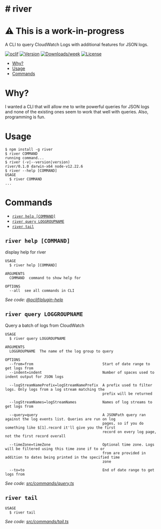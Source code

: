 # river
=========

# :warning: This is a work-in-progress

A CLI to query CloudWatch Logs with additional features for JSON logs.

[![oclif](https://img.shields.io/badge/cli-oclif-brightgreen.svg)](https://oclif.io)
[![Version](https://img.shields.io/npm/v/@ck/river.svg)](https://npmjs.org/package/river)
[![Downloads/week](https://img.shields.io/npm/dw/@ck/river.svg)](https://npmjs.org/package/river)
[![License](https://img.shields.io/npm/l/@ck/river.svg)](https://github.com/Juanelorganelo/river/blob/master/package.json)

<!-- toc -->
* [Why?](#why)
* [Usage](#usage)
* [Commands](#commands)
<!-- tocstop -->

# Why?
I wanted a CLI that will allow me to write powerful queries for JSON logs and none of the existing ones seem to work that well with queries. Also, programming is fun.

# Usage
<!-- usage -->
```sh-session
$ npm install -g river
$ river COMMAND
running command...
$ river (-v|--version|version)
river/0.1.0 darwin-x64 node-v12.22.6
$ river --help [COMMAND]
USAGE
  $ river COMMAND
...
```
<!-- usagestop -->
# Commands
<!-- commands -->
* [`river help [COMMAND]`](#river-help-command)
* [`river query LOGGROUPNAME`](#river-query-loggroupname)
* [`river tail`](#river-tail)

## `river help [COMMAND]`

display help for river

```
USAGE
  $ river help [COMMAND]

ARGUMENTS
  COMMAND  command to show help for

OPTIONS
  --all  see all commands in CLI
```

_See code: [@oclif/plugin-help](https://github.com/oclif/plugin-help/blob/v3.2.3/src/commands/help.ts)_

## `river query LOGGROUPNAME`

Query a batch of logs from CloudWatch

```
USAGE
  $ river query LOGGROUPNAME

ARGUMENTS
  LOGGROUPNAME  The name of the log group to query

OPTIONS
  --from=from                                Start of date range to get logs from
  --indent=indent                            Number of spaces used to indent output for JSON logs

  --logStreamNamePrefix=logStreamNamePrefix  A prefix used to filter logs. Only logs from a log stream matching the
                                             prefix will be returned

  --logStreamNames=logStreamNames            Names of log streams to get logs from

  --query=query                              A JSONPath query ran against the log events list. Queries are run on log
                                             pages, so if you do something like $[1].record it'll give you the first
                                             record on every log page, not the first record overall

  --timeZone=timeZone                        Optional time zone. Logs will be filtered using this time zone if to or
                                             from are provided in addition to dates being printed in the specified time
                                             zone

  --to=to                                    End of date range to get logs from
```

_See code: [src/commands/query.ts](https://github.com/Juanelorganelo/river/blob/v0.1.0/src/commands/query.ts)_

## `river tail`

```
USAGE
  $ river tail
```

_See code: [src/commands/tail.ts](https://github.com/Juanelorganelo/river/blob/v0.1.0/src/commands/tail.ts)_
<!-- commandsstop -->
